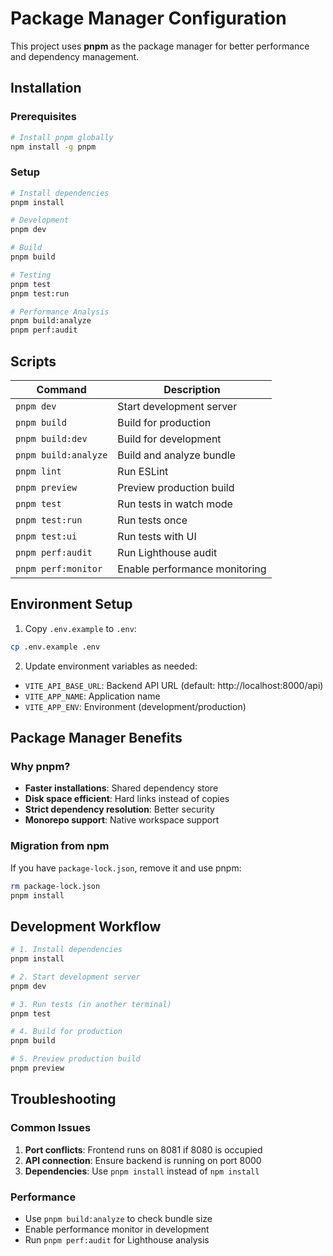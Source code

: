 # Package Manager Configuration

This project uses **pnpm** as the package manager for better performance and dependency management.

## Installation

### Prerequisites
```bash
# Install pnpm globally
npm install -g pnpm
```

### Setup
```bash
# Install dependencies
pnpm install

# Development
pnpm dev

# Build
pnpm build

# Testing
pnpm test
pnpm test:run

# Performance Analysis
pnpm build:analyze
pnpm perf:audit
```

## Scripts

| Command | Description |
|---------|-------------|
| `pnpm dev` | Start development server |
| `pnpm build` | Build for production |
| `pnpm build:dev` | Build for development |
| `pnpm build:analyze` | Build and analyze bundle |
| `pnpm lint` | Run ESLint |
| `pnpm preview` | Preview production build |
| `pnpm test` | Run tests in watch mode |
| `pnpm test:run` | Run tests once |
| `pnpm test:ui` | Run tests with UI |
| `pnpm perf:audit` | Run Lighthouse audit |
| `pnpm perf:monitor` | Enable performance monitoring |

## Environment Setup

1. Copy `.env.example` to `.env`:
```bash
cp .env.example .env
```

2. Update environment variables as needed:
- `VITE_API_BASE_URL`: Backend API URL (default: http://localhost:8000/api)
- `VITE_APP_NAME`: Application name
- `VITE_APP_ENV`: Environment (development/production)

## Package Manager Benefits

### Why pnpm?
- **Faster installations**: Shared dependency store
- **Disk space efficient**: Hard links instead of copies
- **Strict dependency resolution**: Better security
- **Monorepo support**: Native workspace support

### Migration from npm
If you have `package-lock.json`, remove it and use pnpm:
```bash
rm package-lock.json
pnpm install
```

## Development Workflow

```bash
# 1. Install dependencies
pnpm install

# 2. Start development server
pnpm dev

# 3. Run tests (in another terminal)
pnpm test

# 4. Build for production
pnpm build

# 5. Preview production build
pnpm preview
```

## Troubleshooting

### Common Issues
1. **Port conflicts**: Frontend runs on 8081 if 8080 is occupied
2. **API connection**: Ensure backend is running on port 8000
3. **Dependencies**: Use `pnpm install` instead of `npm install`

### Performance
- Use `pnpm build:analyze` to check bundle size
- Enable performance monitor in development
- Run `pnpm perf:audit` for Lighthouse analysis